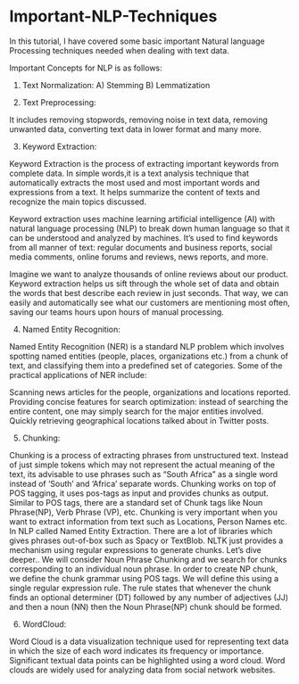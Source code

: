 # Important-NLP-Techniques
In this tutorial, I have covered some basic important Natural language Processing techniques needed when dealing with text data.

Important Concepts for NLP is as follows:

1) Text Normalization:
A) Stemming
B) Lemmatization

2) Text Preprocessing:

It includes removing stopwords, removing noise in text data, removing unwanted data, converting text data in lower format and many more.

3) Keyword Extraction:

Keyword Extraction is the process of extracting important keywords from complete data. In simple words,it is a text analysis technique that automatically extracts the most used and most important words and expressions from a text. It helps summarize the content of texts and recognize the main topics discussed.

Keyword extraction uses machine learning artificial intelligence (AI) with natural language processing (NLP) to break down human language so that it can be understood and analyzed by machines. It’s used to find keywords from all manner of text: regular documents and business reports, social media comments, online forums and reviews, news reports, and more.

Imagine we want to analyze thousands of online reviews about our product. Keyword extraction helps us sift through the whole set of data and obtain the words that best describe each review in just seconds. That way, we  can easily and automatically see what our customers are mentioning most often, saving our teams hours upon hours of manual processing.

4) Named Entity Recognition:

Named Entity Recognition (NER) is a standard NLP problem which involves spotting named entities (people, places, organizations etc.) from a chunk of text, and classifying them into a predefined set of categories. Some of the practical applications of NER include:

Scanning news articles for the people, organizations and locations reported.
Providing concise features for search optimization: instead of searching the entire content, one may simply search for the major entities involved.
Quickly retrieving geographical locations talked about in Twitter posts.

5) Chunking:


Chunking is a process of extracting phrases from unstructured text. Instead of just simple tokens which may not represent the actual meaning of the text, its advisable to use phrases such as “South Africa” as a single word instead of ‘South’ and ‘Africa’ separate words.
Chunking works on top of POS tagging, it uses pos-tags as input and provides chunks as output. Similar to POS tags, there are a standard set of Chunk tags like Noun Phrase(NP), Verb Phrase (VP), etc. Chunking is very important when you want to extract information from text such as Locations, Person Names etc. In NLP called Named Entity Extraction.
There are a lot of libraries which gives phrases out-of-box such as Spacy or TextBlob. NLTK just provides a mechanism using regular expressions to generate chunks.
Let’s dive deeper..
We will consider Noun Phrase Chunking and we search for chunks corresponding to an individual noun phrase. In order to create NP chunk, we define the chunk grammar using POS tags. We will define this using a single regular expression rule.
The rule states that whenever the chunk finds an optional determiner (DT) followed by any number of adjectives (JJ) and then a noun (NN) then the Noun Phrase(NP) chunk should be formed.

6) WordCloud:

Word Cloud is a data visualization technique used for representing text data in which the size of each word indicates its frequency or importance. Significant textual data points can be highlighted using a word cloud. Word clouds are widely used for analyzing data from social network websites.
